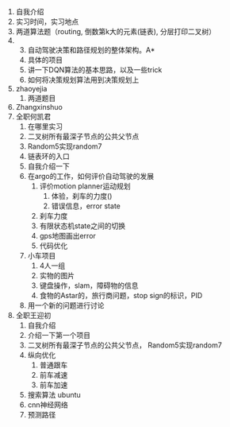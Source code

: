 1. 自我介绍
2. 实习时间，实习地点 
3. 两道算法题（routing, 倒数第k大的元素(链表), 分层打印二叉树）
4. 
   3. 自动驾驶决策和路径规划的整体架构。A*
   2. 具体的项目
   3. 讲一下DQN算法的基本思路，以及一些trick
   4. 如何将决策规划算法用到决策规划上
5. zhaoyejia
   1. 两道题目
6. Zhangxinshuo
7. 全职何凯君
   1. 在哪里实习
   2. 二叉树所有最深子节点的公共父节点
   3. Random5实现random7
   4. 链表环的入口
   5. 自我介绍一下
   6. 在argo的工作，如何评价自动驾驶的发展
      1. 评价motion planner运动规划
         1. 体验，刹车的力度()
         2. 错误信息，error state
      2. 刹车力度
      3. 有限状态机state之间的切换
      4. gps地图画出error
      5. 代码优化
   7. 小车项目
      1. 4人一组
      2. 实物的图片
      3. 键盘操作，slam，障碍物的信息
      4. 食物的Astar的，旅行商问题，stop sign的标识，PID
   8. 用一个新的问题进行讨论
8. 全职王迎初
   1. 自我介绍
   2. 介绍一下第一个项目
   3. 二叉树所有最深子节点的公共父节点， Random5实现random7
   4. 纵向优化
      1. 普通跟车
      2. 前车减速
      3. 前车加速
   5. 搜索算法 ubuntu 
   6. cnn神经网络
   7. 预测路径